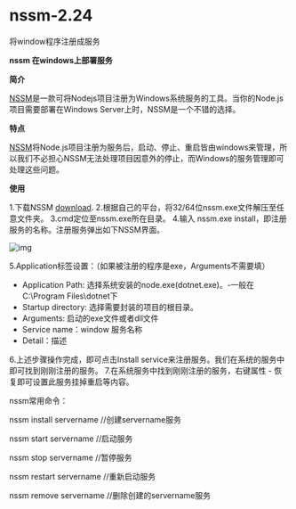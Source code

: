 # nssm-2.24
将window程序注册成服务

**nssm 在windows上部署服务**

**简介**

[NSSM](http://www.nssm.cc/)是一款可将Nodejs项目注册为Windows系统服务的工具。当你的Node.js项目需要部署在Windows Server上时，NSSM是一个不错的选择。

**特点**

[NSSM](http://www.nssm.cc/)将Node.js项目注册为服务后，启动、停止、重启皆由windows来管理，所以我们不必担心NSSM无法处理项目因意外的停止，而Windows的服务管理即可处理这些问题。

**使用**

1.下载NSSM [download](http://www.nssm.cc/release/nssm-2.24.zip). 2.根据自己的平台，将32/64位nssm.exe文件解压至任意文件夹。 3.cmd定位至nssm.exe所在目录。 4.输入 nssm.exe install，即注册服务的名称。注册服务弹出如下NSSM界面。

 ![img](https://images2018.cnblogs.com/blog/12132/201711/12132-20171128224502737-157127473.png)

5.Application标签设置：（如果被注册的程序是exe，Arguments不需要填）

- Application Path:     选择系统安装的node.exe(dotnet.exe)。-一般在C:\Program Files\dotnet下
- Startup directory:     选择需要封装的项目的根目录。
- Arguments:     启动的exe文件或者dll文件
- Service name：window 服务名称
- Detail：描述

6.上述步骤操作完成，即可点击Install service来注册服务。我们在系统的服务中即可找到刚刚注册的服务。 7.在系统服务中找到刚刚注册的服务，右键属性 - 恢复即可设置此服务挂掉重启等内容。

nssm常用命令：

nssm install servername //创建servername服务

nssm start servername //启动服务

nssm stop servername //暂停服务

nssm restart servername //重新启动服务

nssm remove servername //删除创建的servername服务

